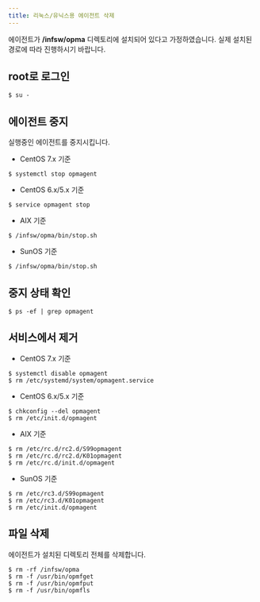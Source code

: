 ```yaml
---
title: 리눅스/유닉스용 에이전트 삭제
---
```


에이전트가 **/infsw/opma** 디렉토리에 설치되어 있다고 가정하였습니다. 실제 설치된 경로에 따라 진행하시기 바랍니다.

## root로 로그인

```shell
$ su -
```

## 에이전트 중지

실행중인 에이전트를 중지시킵니다.

- CentOS 7.x 기준
```shell
$ systemctl stop opmagent
```
- CentOS 6.x/5.x 기준
```shell
$ service opmagent stop
```
- AIX 기준
```shell
$ /infsw/opma/bin/stop.sh
```
- SunOS 기준
```shell
$ /infsw/opma/bin/stop.sh
```

## 중지 상태 확인

```shell
$ ps -ef | grep opmagent
```

## 서비스에서 제거

- CentOS 7.x 기준
```shell
$ systemctl disable opmagent
$ rm /etc/systemd/system/opmagent.service
```
- CentOS 6.x/5.x 기준
```shell
$ chkconfig --del opmagent
$ rm /etc/init.d/opmagent
```
- AIX 기준
```shell
$ rm /etc/rc.d/rc2.d/S99opmagent
$ rm /etc/rc.d/rc2.d/K01opmagent
$ rm /etc/rc.d/init.d/opmagent
```
- SunOS 기준
```shell
$ rm /etc/rc3.d/S99opmagent
$ rm /etc/rc3.d/K01opmagent
$ rm /etc/init.d/opmagent
```

## 파일 삭제

에이전트가 설치된 디렉토리 전체를 삭제합니다.

```shell
$ rm -rf /infsw/opma
$ rm -f /usr/bin/opmfget
$ rm -f /usr/bin/opmfput
$ rm -f /usr/bin/opmfls
```

